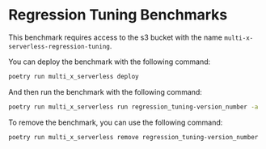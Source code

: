 # Regression Tuning Benchmarks

This benchmark requires access to the s3 bucket with the name `multi-x-serverless-regression-tuning`.

You can deploy the benchmark with the following command:

```bash
poetry run multi_x_serverless deploy
```

And then run the benchmark with the following command:

```bash
poetry run multi_x_serverless run regression_tuning-version_number -a '{"message": 10}'
```

To remove the benchmark, you can use the following command:

```bash
poetry run multi_x_serverless remove regression_tuning-version_number
```
